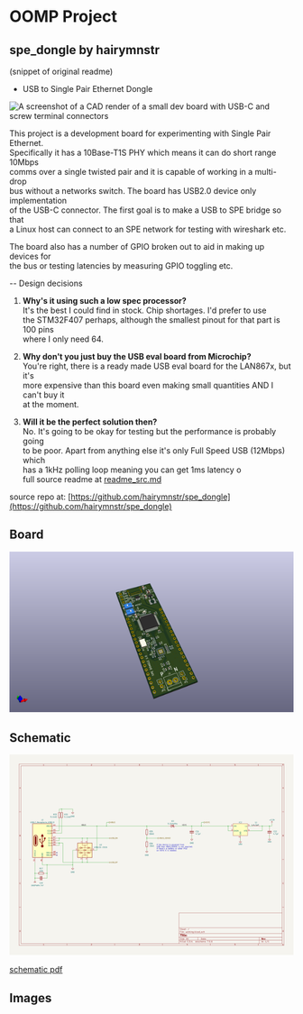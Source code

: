 # OOMP Project  
## spe_dongle  by hairymnstr  
  
(snippet of original readme)  
  
- USB to Single Pair Ethernet Dongle  
  
![A screenshot of a CAD render of a small dev board with USB-C and screw terminal connectors](spe_dongle.png)  
  
This project is a development board for experimenting with Single Pair Ethernet.  
Specifically it has a 10Base-T1S PHY which means it can do short range 10Mbps  
comms over a single twisted pair and it is capable of working in a multi-drop  
bus without a networks switch.  The board has USB2.0 device only implementation  
of the USB-C connector.  The first goal is to make a USB to SPE bridge so that  
a Linux host can connect to an SPE network for testing with wireshark etc.  
  
The board also has a number of GPIO broken out to aid in making up devices for  
the bus or testing latencies by measuring GPIO toggling etc.  
  
-- Design decisions  
  
1. **Why's it using such a low spec processor?**  
It's the best I could find in stock.  Chip shortages.  I'd prefer to use  
the STM32F407 perhaps, although the smallest pinout for that part is 100 pins  
where I only need 64.  
  
2. **Why don't you just buy the USB eval board from Microchip?**  
You're right, there is a ready made USB eval board for the LAN867x, but it's  
more expensive than this board even making small quantities AND I can't buy it  
at the moment.  
  
3. **Will it be the perfect solution then?**  
No.  It's going to be okay for testing but the performance is probably going  
to be poor.  Apart from anything else it's only Full Speed USB (12Mbps) which  
has a 1kHz polling loop meaning you can get 1ms latency o  
  full source readme at [readme_src.md](readme_src.md)  
  
source repo at: [https://github.com/hairymnstr/spe_dongle](https://github.com/hairymnstr/spe_dongle)  
## Board  
  
[![working_3d.png](working_3d_600.png)](working_3d.png)  
## Schematic  
  
[![working_schematic.png](working_schematic_600.png)](working_schematic.png)  
  
[schematic pdf](working_schematic.pdf)  
## Images  
